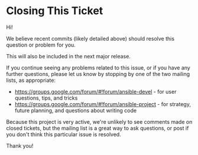 Closing This Ticket
===================

Hi!

We believe recent commits (likely detailed above) should resolve this question or problem for you.

This will also be included in the next major release.

If you continue seeing any problems related to this issue, or if you have any further questions, please let us know by stopping by one of the two mailing lists, as appropriate:

   * https://groups.google.com/forum/#!forum/ansible-devel - for user questions, tips, and tricks
   * https://groups.google.com/forum/#!forum/ansible-project - for strategy, future planning, and questions about writing code

Because this project is very active, we're unlikely to see comments made on closed tickets, but the mailing list is a great way to ask questions, or post if you don't think this particular
issue is resolved.

Thank you!


